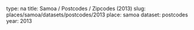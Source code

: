 type: na
title: Samoa / Postcodes / Zipcodes (2013)
slug: places/samoa/datasets/postcodes/2013
place: samoa
dataset: postcodes
year: 2013
